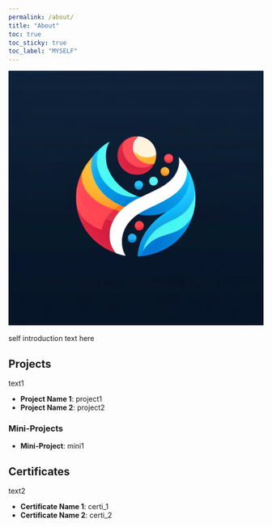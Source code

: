 ```yaml
---
permalink: /about/
title: "About"
toc: true
toc_sticky: true
toc_label: "MYSELF"
---
```


![icon](/assets/logo.ico/logo.webp)

self introduction text here

## Projects

text1

- **Project Name 1**: project1
- **Project Name 2**: project2

### Mini-Projects

- **Mini-Project**: mini1

## Certificates

text2

- **Certificate Name 1**: certi_1
- **Certificate Name 2**: certi_2
